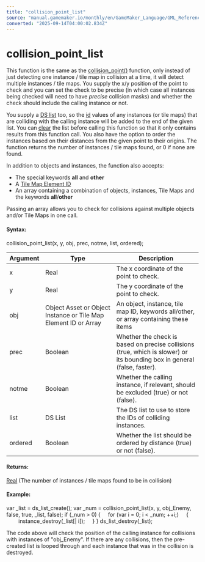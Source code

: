 ```yaml
---
title: "collision_point_list"
source: "manual.gamemaker.io/monthly/en/GameMaker_Language/GML_Reference/Movement_And_Collisions/Collisions/collision_point_list.htm"
converted: "2025-09-14T04:00:02.834Z"
---
```


# collision\_point\_list

This function is the same as the [collision\_point()](collision_point.md) function, only instead of just detecting one instance / tile map in collision at a time, it will detect multiple instances / tile maps. You supply the x/y position of the point to check and you can set the check to be precise (in which case all instances being checked will need to have _precise_ collision masks) and whether the check should include the calling instance or not.

You supply a [DS list](../../Data_Structures/DS_Lists/DS_Lists.md) too, so the [id](../../Asset_Management/Instances/Instance_Variables/id.md) values of any instances (or tile maps) that are colliding with the calling instance will be added to the end of the given list. You can [clear](../../Data_Structures/DS_Lists/ds_list_clear.md) the list before calling this function so that it only contains results from this function call. You also have the option to order the instances based on their distances from the given point to their origins. The function returns the number of instances / tile maps found, or 0 if none are found.

In addition to objects and instances, the function also accepts:

-   The special keywords **all** and **other**
-   A [Tile Map Element ID](../../Asset_Management/Rooms/Tile_Map_Layers/layer_tilemap_get_id.md)
-   An array containing a combination of objects, instances, Tile Maps and the keywords **all**/**other**

Passing an array allows you to check for collisions against multiple objects and/or Tile Maps in one call.

#### Syntax:

collision\_point\_list(x, y, obj, prec, notme, list, ordered);

| Argument | Type | Description |
| --- | --- | --- |
| x | Real | The x coordinate of the point to check. |
| y | Real | The y coordinate of the point to check. |
| obj | Object Asset or Object Instance or Tile Map Element ID or Array | An object, instance, tile map ID, keywords all/other, or array containing these items |
| prec | Boolean | Whether the check is based on precise collisions (true, which is slower) or its bounding box in general (false, faster). |
| notme | Boolean | Whether the calling instance, if relevant, should be excluded (true) or not (false). |
| list | DS List | The DS list to use to store the IDs of colliding instances. |
| ordered | Boolean | Whether the list should be ordered by distance (true) or not (false). |

#### Returns:

[Real](../../../GML_Overview/Data_Types.md) (The number of instances / tile maps found to be in collision)

#### Example:

var \_list = ds\_list\_create();
var \_num = collision\_point\_list(x, y, obj\_Enemy, false, true, \_list, false);
if (\_num > 0)
{
    for (var i = 0; i < \_num; ++i;)
    {
        instance\_destroy(\_list\[| i\]);
    }
}
ds\_list\_destroy(\_list);

The code above will check the position of the calling instance for collisions with instances of "obj\_Enemy". If there are any collisions, then the pre-created list is looped through and each instance that was in the collision is destroyed.